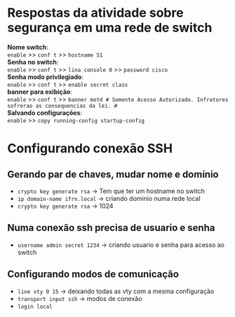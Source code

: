 # Respostas da atividade sobre segurança em uma rede de switch
**Nome switch**: <br> 
`enable` >> `conf t` >> `hostname S1` <br> 
**Senha no switch**: <br> 
`enable` >> `conf t` >> `lina console 0` >> `password cisco` <br> 
**Senha modo privilegiado**: <br> 
`enable` >> `conf t` >> `enable secret class` <br> 
**banner para exibição**: <br> 
`enable` >> `conf t` >> `banner motd # Somente Acesso Autorizado. Infratores sofrerao as consequencias da lei. #` <br> 
**Salvando configurações**: <br> 
`enable` >> `copy running-config startup-config` <br> 


# Configurando conexão SSH
## Gerando par de chaves, mudar nome e domínio
- `crypto key generate rsa` -> Tem que ter um hostname no switch
- `ip domain-name ifrn.local` -> criando dominio numa rede local
- `crypto key generate rsa` -> 1024
## Numa conexão ssh precisa de usuario e senha
- `username admin secret 1234` -> criando usuario e senha para acesso ao switch
## Configurando modos de comunicação
- `line vty 0 15` -> deixando todas as vty com a mesma configuração
- `transport input ssh` -> modos de conexão
- `login local`
